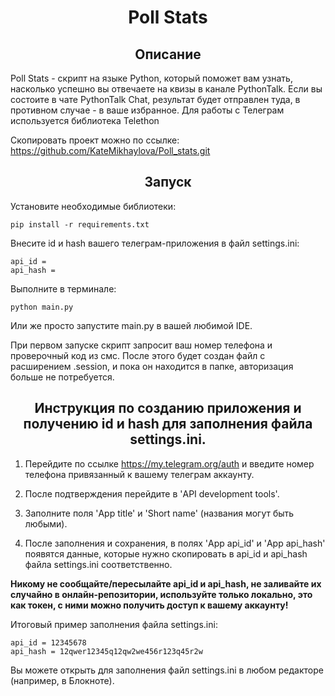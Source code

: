 <h1 align="center">Poll Stats</h1>

<h2 align="center">Описание</h2>

Poll Stats - скрипт на языке Python, который поможет вам узнать, насколько успешно вы отвечаете на квизы в канале PythonTalk. 
Если вы состоите в чате PythonTalk Chat, результат будет отправлен туда, в противном случае - в ваше избранное.
Для работы с Телеграм используется библиотека Telethon

Скопировать проект можно по ссылке: 
https://github.com/KateMikhaylova/Poll_stats.git



<h2 align="center">Запуск</h2>

Установите необходимые библиотеки:

```
pip install -r requirements.txt
```

Внесите id и hash вашего телеграм-приложения в файл settings.ini:

```
api_id = 
api_hash =
```

Выполните в терминале:

```
python main.py
```

Или же просто запустите main.py в вашей любимой IDE.

При первом запуске скрипт запросит ваш номер телефона и проверочный код из смс.
После этого будет создан файл с расширением .session, и пока он находится в папке, авторизация больше не потребуется.



<h2 align="center">Инструкция по созданию приложения и получению id и hash для заполнения файла settings.ini.</h2>

1. Перейдите по ссылке https://my.telegram.org/auth и введите номер телефона привязанный к вашему телеграм аккаунту.

2. После подтверждения перейдите в 'API development tools'.

3. Заполните поля 'App title' и 'Short name' (названия могут быть любыми).

4. После заполнения и сохранения, в полях 'App api_id' и 'App api_hash' появятся данные, которые нужно скопировать в api_id и api_hash файла settings.ini соответственно.

<b>Никому не сообщайте/пересылайте api_id и api_hash, не заливайте их случайно в онлайн-репозитории, используйте только локально, это как токен, с ними можно получить доступ к вашему аккаунту!</b>

Итоговый пример заполнения файла settings.ini:

```
api_id = 12345678
api_hash = 12qwer12345q12qw2we456r123q45r2w
```

Вы можете открыть для заполнения файл settings.ini в любом редакторе (например, в Блокноте).
